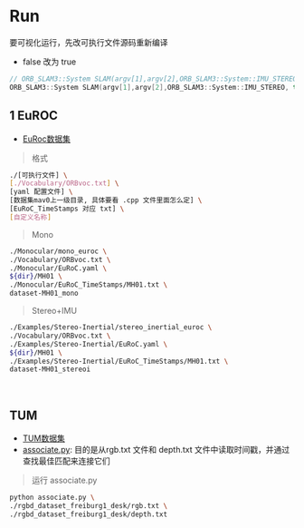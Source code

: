 &emsp;
# Run
要可视化运行，先改可执行文件源码重新编译
- false 改为 true
```c++
// ORB_SLAM3::System SLAM(argv[1],argv[2],ORB_SLAM3::System::IMU_STEREO, false);
ORB_SLAM3::System SLAM(argv[1],argv[2],ORB_SLAM3::System::IMU_STEREO, true);
```
## 1 EuROC
- [EuRoc数据集](https://projects.asl.ethz.ch/datasets/doku.php?id=kmavvisualinertialdatasets)
>格式
```sh
./[可执行文件] \
[./Vocabulary/ORBvoc.txt] \
[yaml 配置文件] \
[数据集mav0上一级目录, 具体要看 .cpp 文件里面怎么定] \
[EuRoC_TimeStamps 对应 txt] \
[自定义名称]
```

>Mono
```sh
./Monocular/mono_euroc \
./Vocabulary/ORBvoc.txt \
./Monocular/EuRoC.yaml \
${dir}/MH01 \
./Monocular/EuRoC_TimeStamps/MH01.txt \
dataset-MH01_mono
```

>Stereo+IMU
```sh
./Examples/Stereo-Inertial/stereo_inertial_euroc \
./Vocabulary/ORBvoc.txt \
./Examples/Stereo-Inertial/EuRoC.yaml \
${dir}/MH01 \
./Examples/Stereo-Inertial/EuRoC_TimeStamps/MH01.txt \
dataset-MH01_stereoi
```

&emsp;
## TUM
- [TUM数据集](https://cvg.cit.tum.de/data/datasets/rgbd-dataset/download)
- [associate.py](https://cvg.cit.tum.de/data/datasets/rgbd-dataset/tools): 目的是从rgb.txt 文件和 depth.txt 文件中读取时间戳，并通过查找最佳匹配来连接它们

>运行 associate.py
```sh
python associate.py \
./rgbd_dataset_freiburg1_desk/rgb.txt \
./rgbd_dataset_freiburg1_desk/depth.txt 
```


